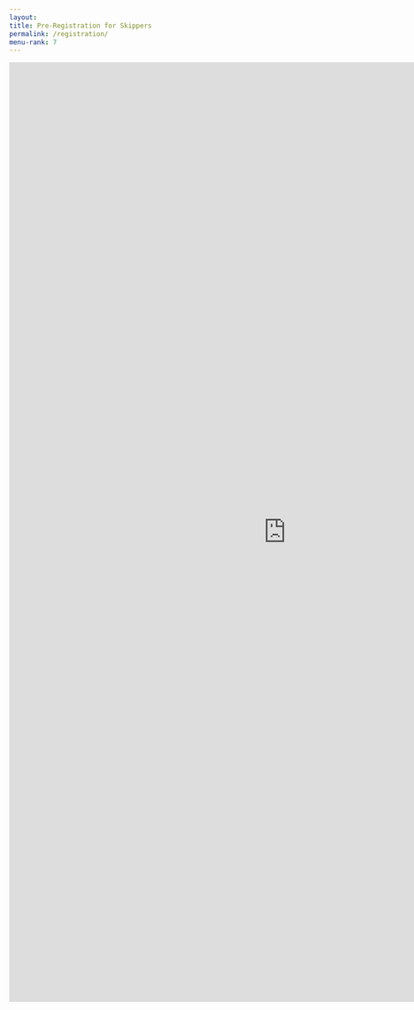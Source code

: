 ```yaml
---
layout:
title: Pre-Registration for Skippers
permalink: /registration/
menu-rank: 7
---
```


<iframe src="https://docs.google.com/forms/d/1ea0ZVtIxZi7fKwcqqMqZGk0A0YhkC_VnQBqZAjQ0tRw/viewform?embedded=true&hl=en" width="1000" height="1700" frameborder="0" marginheight="0" marginwidth="0">Loading...</iframe>
